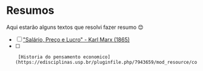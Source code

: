 # Resumos

Aqui estarão alguns textos que resolvi fazer resumo 😊

- [ ] ["Salário, Preço e Lucro" - Karl Marx (1865)](https://github.com/lastpaper/resumos/blob/main/Sal%C3%A1rio%2C%20Pre%C3%A7o%20e%20Lucro.md)
- [ ]      [Historia do pensamento economico](https://edisciplinas.usp.br/pluginfile.php/7943659/mod_resource/content/1/HUNT%20%20SHERMAN%20Hist%C3%B3ria%20do%20pensamento%20economico.pdf)



